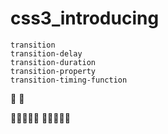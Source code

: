 # css3_introducing



    transition
    transition-delay
    transition-duration
    transition-property
    transition-timing-function

:bouquet:
:sheep:


:hibiscus::hibiscus::hibiscus::hibiscus::hibiscus:
:hibiscus::dolphin::dolphin::dolphin::hibiscus:





